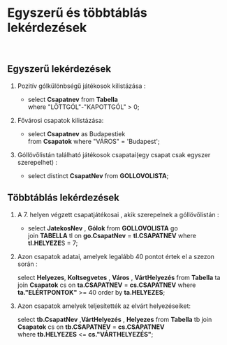 # Egyszerű és többtáblás lekérdezések
</br>

## Egyszerű  lekérdezések

1. Pozitív gólkülönbségű játékosok kilistázása :
   - select **Csapatnev** from **Tabella** </br>
      where "LŐTTGÓL"-"KAPOTTGÓL" > 0;
	  
2. Fővárosi csapatok kilistázása:
	- select **Csapatnev** as Budapestiek  </br>
		from **Csapatok** where "VÁROS" = 'Budapest'; 
		
3. Góllövőlistán található játékosok csapatai(egy csapat csak egyszer szerepelhet) :
	- select distinct **CsapatNev** from **GOLLOVOLISTA**;
	
## Többtáblás lekérdezések

1. A 7. helyen végzett csapatjátékosai , akik szerepelnek a góllövőlistán :

	- select **JatekosNev** , **Gólok** from **GOLLOVOLISTA** go </br>
join **TABELLA** tl on **go.CsapatNev** = **tl.CSAPATNEV**
where **tl.HELYEZE**S = 7;

2. Azon csapatok adatai, amelyek legalább 40 pontot értek el a szezon során :

	select **Helyezes**, **Koltsegvetes** , **Város** , **VártHelyezés** from **Tabella** ta </br> 
	join **Csapatok** cs on **ta.CSAPATNEV** = **cs.CSAPATNEV**
where **ta."ELÉRTPONTOK"** >= 40
order by **ta.HELYEZES**;

3. Azon csapatok amelyek teljesítették az elvárt helyezéseiket:

	select **tb.CsapatNev** ,**VártHelyezés** , **Helyezes** from **Tabella** tb
join **Csapatok** cs on **tb.CSAPATNEV** = **cs.CSAPATNEV** </br>
where **tb.HELYEZES**  <= **cs."VÁRTHELYEZÉS"**;

